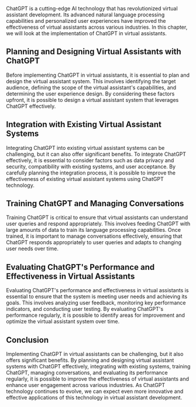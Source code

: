 

ChatGPT is a cutting-edge AI technology that has revolutionized virtual assistant development. Its advanced natural language processing capabilities and personalized user experiences have improved the effectiveness of virtual assistants across various industries. In this chapter, we will look at the implementation of ChatGPT in virtual assistants.

Planning and Designing Virtual Assistants with ChatGPT
------------------------------------------------------

Before implementing ChatGPT in virtual assistants, it is essential to plan and design the virtual assistant system. This involves identifying the target audience, defining the scope of the virtual assistant's capabilities, and determining the user experience design. By considering these factors upfront, it is possible to design a virtual assistant system that leverages ChatGPT effectively.

Integration with Existing Virtual Assistant Systems
---------------------------------------------------

Integrating ChatGPT into existing virtual assistant systems can be challenging, but it can also offer significant benefits. To integrate ChatGPT effectively, it is essential to consider factors such as data privacy and security, compatibility with existing systems, and user acceptance. By carefully planning the integration process, it is possible to improve the effectiveness of existing virtual assistant systems using ChatGPT technology.

Training ChatGPT and Managing Conversations
-------------------------------------------

Training ChatGPT is critical to ensure that virtual assistants can understand user queries and respond appropriately. This involves feeding ChatGPT with large amounts of data to train its language processing capabilities. Once trained, it is important to manage conversations effectively, ensuring that ChatGPT responds appropriately to user queries and adapts to changing user needs over time.

Evaluating ChatGPT's Performance and Effectiveness in Virtual Assistants
------------------------------------------------------------------------

Evaluating ChatGPT's performance and effectiveness in virtual assistants is essential to ensure that the system is meeting user needs and achieving its goals. This involves analyzing user feedback, monitoring key performance indicators, and conducting user testing. By evaluating ChatGPT's performance regularly, it is possible to identify areas for improvement and optimize the virtual assistant system over time.

Conclusion
----------

Implementing ChatGPT in virtual assistants can be challenging, but it also offers significant benefits. By planning and designing virtual assistant systems with ChatGPT effectively, integrating with existing systems, training ChatGPT, managing conversations, and evaluating its performance regularly, it is possible to improve the effectiveness of virtual assistants and enhance user engagement across various industries. As ChatGPT technology continues to evolve, we can expect even more innovative and effective applications of this technology in virtual assistant development.
